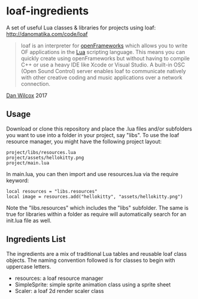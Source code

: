 loaf-ingredients
================

A set of useful Lua classes & libraries for projects using loaf: <http://danomatika.com/code/loaf>

>loaf is an interpreter for [openFrameworks](http://openframeworks.cc/) which allows you to write OF applications in the [Lua](http://www.lua.org/) scripting language. This means you can quickly create using openFrameworks but without having to compile C++ or use a heavy IDE like Xcode or Visual Studio. A built-in OSC (Open Sound Control) server enables loaf to communicate natively with other creative coding and music applications over a network connection.

[Dan Wilcox](http://danomatika.com) 2017

Usage
-----

Download or clone this repository and place the .lua files and/or subfolders you want to use into a folder in your project, say "libs". To use the loaf resource manager, you might have the following project layout:

    project/libs/resources.lua
    project/assets/hellokitty.png
    project/main.lua

In main.lua, you can then import and use resources.lua via the require keyword:

    local resources = "libs.resources"
    local image = resources.add("hellokitty", "assets/hellokitty.png")

Note the "libs.resources" which includes the "libs" subfolder. The same is true for libraries within a folder as require will automatically search for an init.lua file as well.

Ingredients List
----------------

The ingredients are a mix of traditional Lua tables and reusable loaf class objects. The naming convention followed is for classes to begin with uppercase letters.

* resources: a loaf resource manager
* SimpleSprite: simple sprite animation class using a sprite sheet
* Scaler: a loaf 2d render scaler class
